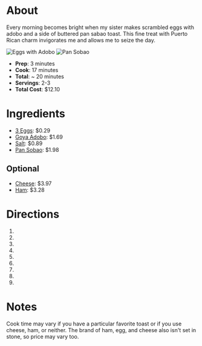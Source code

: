 # About

Every morning becomes bright when my sister makes scrambled eggs with adobo and a side of buttered pan sabao toast. This fine treat with Puerto Rican charm invigorates me and allows me to seize the day.

![Eggs with Adobo](https://nildaskitchen.net/wp-content/uploads/2011/09/scrambled-eggs.jpg) 
![Pan Sobao](./Pab.png)

* **Prep**: 3 minutes
* **Cook**: 17 minutes
* **Total**: ~ 20 minutes
* **Servings**: 2-3
* **Total Cost**: $12.10

# Ingredients
* [3 Eggs](https://grocery.walmart.com/ip/Great-Value-Large-White-Eggs-18-count-36-oz/172844767): $0.29
* [Goya Adobo](https://www.target.com/p/goya-adobo-all-purpose-seasoning-8-oz/-/A-14771792?ref=tgt_adv_XS000000&AFID=google_pla_df&fndsrc=tgtao&CPNG=PLA_Grocery%2BShopping_Local&adgroup=SC_Grocery&LID=700000001170770pgs&network=g&device=c&location=9002030&ds_rl=1246978&ds_rl=1247077&ds_rl=1246978&gclid=EAIaIQobChMIibPRrcr-5wIVC9vACh3fIgW4EAkYASABEgKvlvD_BwE&gclsrc=aw.ds): $1.69
* [Salt](https://www.target.com/p/morton-iodized-salt-26oz/-/A-13171237): $0.89
* [Pan Sobao](https://grocery.walmart.com/ip/Los-Cidrines-Pan-Sobao-Sweet-Bread/154686007): $1.98
## Optional
* [Cheese](https://grocery.walmart.com/ip/Kraft-Singles-American-Slices-24-ct-16-0-oz-Wrapper/10452905): $3.97
* [Ham](https://grocery.walmart.com/ip/Hillshire-Farm-Ultra-Thin-Sliced-Lunchmeat-Black-Forest-Ham-9-oz/26832120): $3.28

# Directions
1.
1.
1.
1.
1.
1.
1.
1.
1.

# Notes
Cook time may vary if you have a particular favorite toast or if you use cheese, ham, or neither. The brand of ham, egg, and cheese also isn't set in stone, so price may vary too.